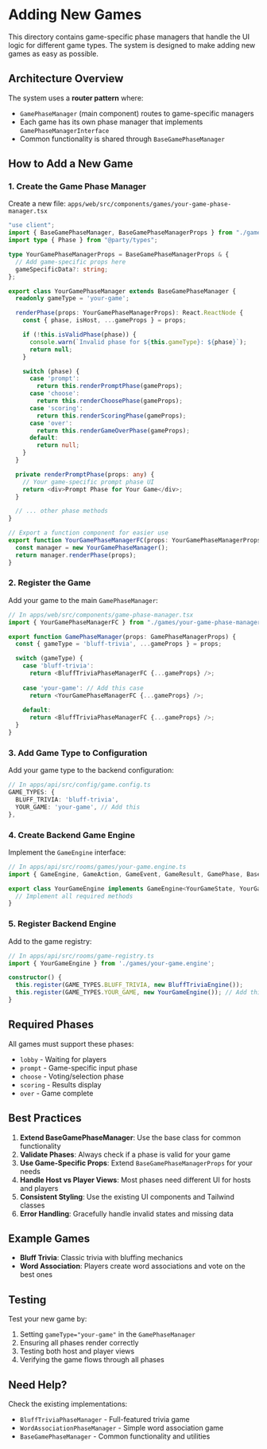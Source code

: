 # Adding New Games

This directory contains game-specific phase managers that handle the UI logic for different game types. The system is designed to make adding new games as easy as possible.

## Architecture Overview

The system uses a **router pattern** where:
- `GamePhaseManager` (main component) routes to game-specific managers
- Each game has its own phase manager that implements `GamePhaseManagerInterface`
- Common functionality is shared through `BaseGamePhaseManager`

## How to Add a New Game

### 1. Create the Game Phase Manager

Create a new file: `apps/web/src/components/games/your-game-phase-manager.tsx`

```typescript
"use client";
import { BaseGamePhaseManager, BaseGamePhaseManagerProps } from "./game-phase-manager.interface";
import type { Phase } from "@party/types";

type YourGamePhaseManagerProps = BaseGamePhaseManagerProps & {
  // Add game-specific props here
  gameSpecificData?: string;
};

export class YourGamePhaseManager extends BaseGamePhaseManager {
  readonly gameType = 'your-game';

  renderPhase(props: YourGamePhaseManagerProps): React.ReactNode {
    const { phase, isHost, ...gameProps } = props;

    if (!this.isValidPhase(phase)) {
      console.warn(`Invalid phase for ${this.gameType}: ${phase}`);
      return null;
    }

    switch (phase) {
      case 'prompt':
        return this.renderPromptPhase(gameProps);
      case 'choose':
        return this.renderChoosePhase(gameProps);
      case 'scoring':
        return this.renderScoringPhase(gameProps);
      case 'over':
        return this.renderGameOverPhase(gameProps);
      default:
        return null;
    }
  }

  private renderPromptPhase(props: any) {
    // Your game-specific prompt phase UI
    return <div>Prompt Phase for Your Game</div>;
  }

  // ... other phase methods
}

// Export a function component for easier use
export function YourGamePhaseManagerFC(props: YourGamePhaseManagerProps) {
  const manager = new YourGamePhaseManager();
  return manager.renderPhase(props);
}
```

### 2. Register the Game

Add your game to the main `GamePhaseManager`:

```typescript
// In apps/web/src/components/game-phase-manager.tsx
import { YourGamePhaseManagerFC } from "./games/your-game-phase-manager";

export function GamePhaseManager(props: GamePhaseManagerProps) {
  const { gameType = 'bluff-trivia', ...gameProps } = props;

  switch (gameType) {
    case 'bluff-trivia':
      return <BluffTriviaPhaseManagerFC {...gameProps} />;
    
    case 'your-game': // Add this case
      return <YourGamePhaseManagerFC {...gameProps} />;
    
    default:
      return <BluffTriviaPhaseManagerFC {...gameProps} />;
  }
}
```

### 3. Add Game Type to Configuration

Add your game type to the backend configuration:

```typescript
// In apps/api/src/config/game.config.ts
GAME_TYPES: {
  BLUFF_TRIVIA: 'bluff-trivia',
  YOUR_GAME: 'your-game', // Add this
},
```

### 4. Create Backend Game Engine

Implement the `GameEngine` interface:

```typescript
// In apps/api/src/rooms/games/your-game.engine.ts
import { GameEngine, GameAction, GameEvent, GameResult, GamePhase, BaseGameState, Player } from '../game-engine.interface';

export class YourGameEngine implements GameEngine<YourGameState, YourGameAction, YourGameEvent> {
  // Implement all required methods
}
```

### 5. Register Backend Engine

Add to the game registry:

```typescript
// In apps/api/src/rooms/game-registry.ts
import { YourGameEngine } from './games/your-game.engine';

constructor() {
  this.register(GAME_TYPES.BLUFF_TRIVIA, new BluffTriviaEngine());
  this.register(GAME_TYPES.YOUR_GAME, new YourGameEngine()); // Add this
}
```

## Required Phases

All games must support these phases:
- `lobby` - Waiting for players
- `prompt` - Game-specific input phase
- `choose` - Voting/selection phase
- `scoring` - Results display
- `over` - Game complete

## Best Practices

1. **Extend BaseGamePhaseManager**: Use the base class for common functionality
2. **Validate Phases**: Always check if a phase is valid for your game
3. **Use Game-Specific Props**: Extend `BaseGamePhaseManagerProps` for your needs
4. **Handle Host vs Player Views**: Most phases need different UI for hosts and players
5. **Consistent Styling**: Use the existing UI components and Tailwind classes
6. **Error Handling**: Gracefully handle invalid states and missing data

## Example Games

- **Bluff Trivia**: Classic trivia with bluffing mechanics
- **Word Association**: Players create word associations and vote on the best ones

## Testing

Test your new game by:
1. Setting `gameType="your-game"` in the `GamePhaseManager`
2. Ensuring all phases render correctly
3. Testing both host and player views
4. Verifying the game flows through all phases

## Need Help?

Check the existing implementations:
- `BluffTriviaPhaseManager` - Full-featured trivia game
- `WordAssociationPhaseManager` - Simple word association game
- `BaseGamePhaseManager` - Common functionality and utilities
